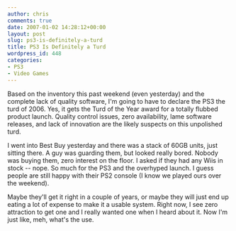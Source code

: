 ```yaml
---
author: chris
comments: true
date: 2007-01-02 14:28:12+00:00
layout: post
slug: ps3-is-definitely-a-turd
title: PS3 Is Definitely a Turd
wordpress_id: 448
categories:
- PS3
- Video Games
---
```


Based on the inventory this past weekend (even yesterday) and the complete lack of quality software, I'm going to have to declare the PS3 the turd of 2006. Yes, it gets the Turd of the Year award for a totally flubbed product launch. Quality control issues, zero availability, lame software releases, and lack of innovation are the likely suspects on this unpolished turd.

I went into Best Buy yesterday and there was a stack of 60GB units, just sitting there. A guy was guarding them, but looked really bored. Nobody was buying them, zero interest on the floor. I asked if they had any Wiis in stock -- nope. So much for the PS3 and the overhyped launch. I guess people are still happy with their PS2 console (I know we played ours over the weekend).

Maybe they'll get it right in a couple of years, or maybe they will just end up eating a lot of expense to make it a usable system. Right now, I see zero attraction to get one and I really wanted one when I heard about it. Now I'm just like, meh, what's the use.
